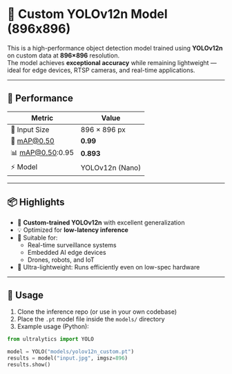 # 🧠 Custom YOLOv12n Model (896x896)

This is a high-performance object detection model trained using **YOLOv12n** on custom data at **896×896** resolution.  
The model achieves **exceptional accuracy** while remaining lightweight — ideal for edge devices, RTSP cameras, and real-time applications.

---

## 🚀 Performance

| Metric          | Value  |
|-----------------|--------|
| 📐 Input Size    | 896 × 896 px |
| 🎯 mAP@0.50      | **0.99**     |
| 📊 mAP@0.50:0.95 | **0.893**    |
| ⚡ Model         | YOLOv12n (Nano) |

---

## 📦 Highlights

- 🧠 **Custom-trained YOLOv12n** with excellent generalization
- 💡 Optimized for **low-latency inference**
- 🔧 Suitable for:
  - Real-time surveillance systems
  - Embedded AI edge devices
  - Drones, robots, and IoT
- 🔋 Ultra-lightweight: Runs efficiently even on low-spec hardware

---

## 📂 Usage

1. Clone the inference repo (or use in your own codebase)
2. Place the `.pt` model file inside the `models/` directory
3. Example usage (Python):

```python
from ultralytics import YOLO

model = YOLO("models/yolov12n_custom.pt")
results = model("input.jpg", imgsz=896)
results.show()
